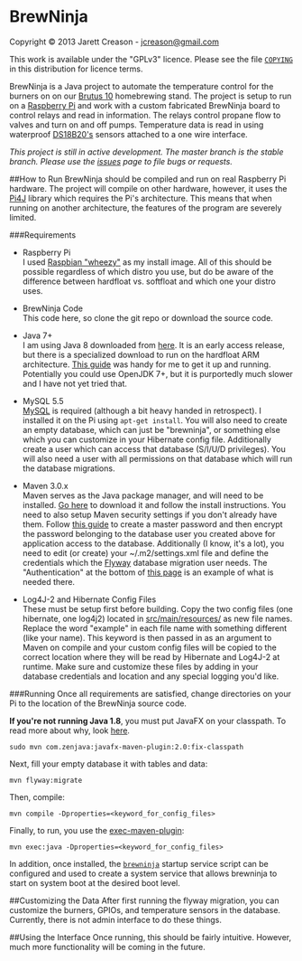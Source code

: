 BrewNinja
=========

Copyright © 2013 Jarett Creason - jcreason@gmail.com

This work is available under the "GPLv3" licence.  Please see the file
[`COPYING`](https://github.com/jcreason/brewninja/blob/master/COPYING)
in this distribution for licence terms.

BrewNinja is a Java project to automate the temperature control for the burners on
on our [Brutus 10](http://www.alenuts.com/Alenuts/brutus.html) homebrewing stand.
The project is setup to run on a [Raspberry Pi](http://www.raspberrypi.org/) and work with
a custom fabricated BrewNinja board to control relays and read in information.
The relays control propane flow to valves and turn on and off pumps.
Temperature data is read in using waterproof
[DS18B20's](http://learn.adafruit.com/adafruits-raspberry-pi-lesson-11-ds18b20-temperature-sensing)
sensors attached to a one wire interface.

<i>This project is still in active development.
The master branch is the stable branch.
Please use the [issues](https://github.com/jcreason/brewninja/issues) page to file bugs or requests.</i>

##How to Run
BrewNinja should be compiled and run on real Raspberry Pi hardware.
The project will compile on other hardware, however, it uses the [Pi4J](http://pi4j.com/)
library which requires the Pi's architecture.
This means that when running on another architecture, the features of the program are severely limited.

###Requirements
- Raspberry Pi<br/>
I used [Raspbian "wheezy"](http://www.raspberrypi.org/downloads) as my install image.  All
of this should be possible regardless of which distro you use, but do be aware of the
difference between hardfloat vs. softfloat and which one your distro uses.

- BrewNinja Code<br/>
This code here, so clone the git repo or download the source code.

- Java 7+<br/>
I am using Java 8 downloaded from [here](http://jdk8.java.net/download.html).  It is an
early access release, but there is a specialized download to run on the
hardfloat ARM architecture.
[This guide](https://wiki.openjdk.java.net/display/OpenJFX/OpenJFX+on+the+Raspberry+Pi)
was handy for me to get it up and running.  Potentially you could use OpenJDK 7+, but it
is purportedly much slower and I have not yet tried that.

- MySQL 5.5<br/>
[MySQL](http://www.mysql.com/) is required (although a bit heavy handed in retrospect).
I installed it on the Pi using `apt-get install`.
You will also need to create an empty database, which can just be "brewninja",
or something else which you can customize in your Hibernate config file.
Additionally create a user which can access that database (S/I/U/D privileges).
You will also need a user with all permissions on that database which will run the
database migrations.

- Maven 3.0.x<br/>
Maven serves as the Java package manager, and will need to be installed.
[Go here](http://maven.apache.org/download.cgi) to download it and follow the install instructions.
You need to also setup Maven security settings if you don't already have them.
Follow [this guide](http://maven.apache.org/guides/mini/guide-encryption.html)
to create a master password and then encrypt the password belonging to the database
user you created above for application access to the database.  Additionally
(I know, it's a lot), you need to edit (or create) your ~/.m2/settings.xml file
and define the credentials which the [Flyway](http://flywaydb.org/) database migration
user needs.  The "Authentication" at the bottom of [this page](http://flywaydb.org/documentation/maven/)
is an example of what is needed there.

- Log4J-2 and Hibernate Config Files<br/>
These must be setup first before building.  Copy the two config files
(one hibernate, one log4j2) located in
[src/main/resources/](https://github.com/jcreason/brewninja/tree/master/src/main/resources)
as new file names.  Replace the word "example" in each file name with
something different (like your name).  This keyword is then passed in as an
argument to Maven on compile and your custom config files will be copied
to the correct location where they will be read by Hibernate and Log4J-2
at runtime.  Make sure and customize these files by adding in your database
credentials and location and any special logging you'd like.

###Running
Once all requirements are satisfied, change directories on your Pi to the
location of the BrewNinja source code.

**If you're not running Java 1.8**, you must put JavaFX on your classpath.
To read more about why, look [here](http://zenjava.com/javafx/maven/fix-classpath.html).

```
sudo mvn com.zenjava:javafx-maven-plugin:2.0:fix-classpath
```

Next, fill your empty database it with tables and data:

```
mvn flyway:migrate
```

Then, compile:

```
mvn compile -Dproperties=<keyword_for_config_files>
```

Finally, to run, you use the [exec-maven-plugin](http://mojo.codehaus.org/exec-maven-plugin/):

```
mvn exec:java -Dproperties=<keyword_for_config_files>
```

In addition, once installed, the [`brewninja`](https://github.com/jcreason/brewninja/blob/master/misc/brewninja)
startup service script can be configured and used to create a system
service that allows brewninja to start on system boot at the desired
boot level.


##Customizing the Data
After first running the flyway migration, you can customize the burners,
GPIOs, and temperature sensors in the database.  Currently, there is not admin
interface to do these things.

##Using the Interface
Once running, this should be fairly intuitive.  However, much more functionality
will be coming in the future.

